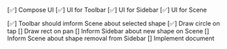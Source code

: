 [✅] Compose UI
    [✅] UI for Toolbar
    [✅] UI for Sidebar
    [✅] UI for Scene

[✅] Toolbar should imform Scene about selected shape
[✅] Draw circle on tap
[] Draw rect on pan
[] Inform Sidebar about new shape on Scene
[] Inform Scene about shape removal from Sidebar
[] Implement document